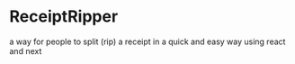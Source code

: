 # ReceiptRipper
a way for people to split (rip) a receipt in a quick and easy way using react and next
